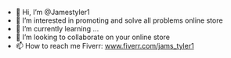 - 👋 Hi, I’m @Jamestyler1
- 👀 I’m interested in promoting and solve all problems online store
- 🌱 I’m currently learning ...
- 💞️ I’m looking to collaborate on your online store
- 📫 How to reach me Fiverr: www.fiverr.com/jams_tyler1


